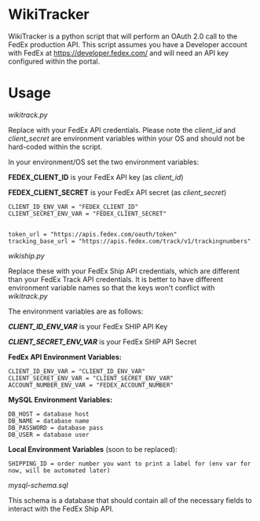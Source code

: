 # WikiTracker

WikiTracker is a python script that will perform an OAuth 2.0 call to the FedEx production API. 
This script assumes you have a Developer account with FedEx at https://developer.fedex.com/ and will need an API key configured within the portal.

# Usage

*wikitrack.py*

Replace with your FedEx API credentials. Please note the _client_id_ and _client_secret_ are environment variables within your OS and should not be hard-coded within the script.

In your environment/OS set the two environment variables: 

**FEDEX_CLIENT_ID** is your FedEx API key (as _client_id_)

**FEDEX_CLIENT_SECRET** is your FedEx API secret (as _client_secret_)

```
CLIENT_ID_ENV_VAR = "FEDEX_CLIENT_ID"
CLIENT_SECRET_ENV_VAR = "FEDEX_CLIENT_SECRET"


token_url = "https://apis.fedex.com/oauth/token"
tracking_base_url = "https://apis.fedex.com/track/v1/trackingnumbers"

```

*wikiship.py*

Replace these with your FedEx Ship API credentials, which are different than your FedEx Track API credentials.
It is better to have different environment variable names so that the keys won't conflict with *wikitrack.py*

The environment variables are as follows:

**_CLIENT_ID_ENV_VAR_** is your FedEx SHIP API Key

**_CLIENT_SECRET_ENV_VAR_** is your FedEx SHIP API Secret

**FedEx API Environment Variables:**
```
CLIENT_ID_ENV_VAR = "CLIENT_ID_ENV_VAR"
CLIENT_SECRET_ENV_VAR = "CLIENT_SECRET_ENV_VAR"
ACCOUNT_NUMBER_ENV_VAR = "FEDEX_ACCOUNT_NUMBER"
```

**MySQL Environment Variables:**
```
DB_HOST = database host
DB_NAME = database name
DB_PASSWORD = database pass
DB_USER = database user
```

**Local Environment Variables** (soon to be replaced):
```
SHIPPING_ID = order number you want to print a label for (env var for now, will be automated later)
```


*mysql-schema.sql* 

This schema is a database that should contain all of the necessary fields to interact with the FedEx Ship API. 